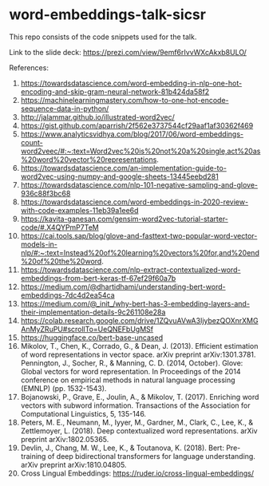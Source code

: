 # word-embeddings-talk-sicsr
This repo consists of the code snippets used for the talk.

Link to the slide deck: https://prezi.com/view/9emf6rIvvWXcAkxb8ULO/

References:
1. https://towardsdatascience.com/word-embedding-in-nlp-one-hot-encoding-and-skip-gram-neural-network-81b424da58f2
2. https://machinelearningmastery.com/how-to-one-hot-encode-sequence-data-in-python/
3. http://jalammar.github.io/illustrated-word2vec/
4. https://gist.github.com/aparrish/2f562e3737544cf29aaf1af30362f469
5. https://www.analyticsvidhya.com/blog/2017/06/word-embeddings-count-word2veec/#:~:text=Word2vec%20is%20not%20a%20single,act%20as%20word%20vector%20representations.
6. https://towardsdatascience.com/an-implementation-guide-to-word2vec-using-numpy-and-google-sheets-13445eebd281
7. https://towardsdatascience.com/nlp-101-negative-sampling-and-glove-936c88f3bc68
8. https://towardsdatascience.com/word-embeddings-in-2020-review-with-code-examples-11eb39a1ee6d
9. https://kavita-ganesan.com/gensim-word2vec-tutorial-starter-code/#.X4QYPmP7TeM
10. https://cai.tools.sap/blog/glove-and-fasttext-two-popular-word-vector-models-in-nlp/#:~:text=Instead%20of%20learning%20vectors%20for,and%20end%20of%20the%20word.
11. https://towardsdatascience.com/nlp-extract-contextualized-word-embeddings-from-bert-keras-tf-67ef29f60a7b
12. https://medium.com/@dhartidhami/understanding-bert-word-embeddings-7dc4d2ea54ca
13. https://medium.com/@_init_/why-bert-has-3-embedding-layers-and-their-implementation-details-9c261108e28a
14. https://colab.research.google.com/drive/1ZQvuAVwA3IjybezQOXnrXMGAnMyZRuPU#scrollTo=UeQNEFbUgMSf
15. https://huggingface.co/bert-base-uncased
16. Mikolov, T., Chen, K., Corrado, G., & Dean, J. (2013). Efficient estimation of word representations in vector space. arXiv preprint arXiv:1301.3781.
Pennington, J., Socher, R., & Manning, C. D. (2014, October). Glove: Global vectors for word representation. In Proceedings of the 2014 conference on empirical methods in natural language processing (EMNLP) (pp. 1532-1543).
17. Bojanowski, P., Grave, E., Joulin, A., & Mikolov, T. (2017). Enriching word vectors with subword information. Transactions of the Association for Computational Linguistics, 5, 135-146.
18. Peters, M. E., Neumann, M., Iyyer, M., Gardner, M., Clark, C., Lee, K., & Zettlemoyer, L. (2018). Deep contextualized word representations. arXiv preprint arXiv:1802.05365.
19. Devlin, J., Chang, M. W., Lee, K., & Toutanova, K. (2018). Bert: Pre-training of deep bidirectional transformers for language understanding. arXiv preprint arXiv:1810.04805.
20. Cross Lingual Embeddings: https://ruder.io/cross-lingual-embeddings/
